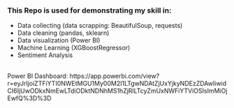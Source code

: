 ### This Repo is used for demonstrating my skill in:
* Data collecting (data scrapping: BeautifulSoup, requests)
* Data cleaning (pandas, sklearn)
* Data visualization (Power BI)
* Machine Learning (XGBoostRegressor)
* Sentiment Analysis

<br>
Power BI Dashboard:
https://app.powerbi.com/view?r=eyJrIjoiZTFiYTI0NWEtMGU1My00M2I1LTgwNDAtZjUxYjkyNDEzZDAwIiwidCI6IjUwODkxNmEwLTdiODktNDNhMS1hZjRlLTcyZmUxNWFiYTViOSIsImMiOjEwfQ%3D%3D
